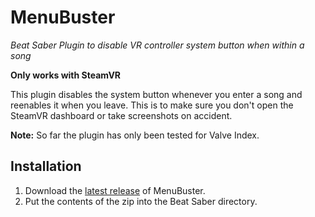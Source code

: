 # MenuBuster
*Beat Saber Plugin to disable VR controller system button when within a song*

**Only works with SteamVR**

This plugin disables the system button whenever you enter a song and reenables it when you leave. This is to make sure you don't open the SteamVR dashboard or take screenshots on accident.

**Note:** So far the plugin has only been tested for Valve Index.

## Installation
1) Download the [latest release](https://github.com/rakso20000/MenuBuster/releases/latest) of MenuBuster.
2) Put the contents of the zip into the Beat Saber directory.
